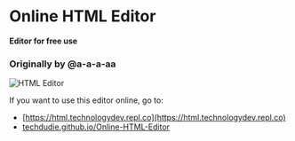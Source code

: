 # Online HTML Editor

**Editor for free use**

### Originally by @a-a-a-aa

![HTML Editor](https://github.com/TechDudie/Online-HTML-Editor/blob/master/screenshot.jpg)

If you want to use this editor online, go to:
* [https://html.technologydev.repl.co](https://html.technologydev.repl.co)
* [techdudie.github.io/Online-HTML-Editor](techdudie.github.io/Online-HTML-Editor)
